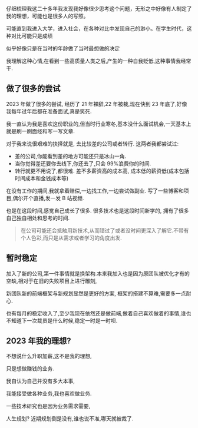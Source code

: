 仔细梳理我这二十多年我发现我好像很少思考这个问题，无形之中好像有人制定了我的理想，可能也是很多人的写照。

可能直到我进入大学，进入社会，在各种对比中发现自己的渺小。在学生时代，这种对比可能只是成绩

似乎好像只是在当时的年龄做了当时最想做的决定

我理解这种心情,在看到一些高质量人类之后,产生的一种自我贬低,这种事情我经常干.

## 做了很多的尝试

2023 年做了很多的尝试, 经历了 21 年裸辞,22 年被裁,现在快到 23 年底了,好像我每年过年后都在准备面试,真是笑死.

我一直认为我是喜欢这份职业的,但当时行业寒冬,基本没什么面试机会,一天基本上就是刷一刷面经和写一写文章.

对于我来说很艰难的抉择就是, 去比较差的公司或者转行. 这两者我都尝试过:

- 差的公司,你能看到差的地方可能还只是冰山一角.
- 当你觉得差还要你去线下,你还去了,只会 99%浪费你的时间.
- 转行就更不用说了,都很难. 差不多薪资高的成本高, 成本低的薪资低(成本包括时间成本和金钱成本等)

在没有工作的期间,我就拿着赔偿,一边找工作,一边尝试做副业. 写了一些博客和项目,偶尔开个直播,发一发 B 站视频.

也是在这段时间,感觉自己成长了很多. 很多技术也是这段时间新学的, 拥有了很多自己独自相处和思考的时间.

> 在公司可能还会抵触用新技术,从而错过了或者没时间更深入了解它.不带有个人色彩,而只是从需求或者学习的角度出发.

## 暂时稳定

加入了新的公司,第一件事情就是换架构.本来我加入也是因为原团队被优化才有的空缺,相对于在旧的失败项目上进行雕刻,

新团队新的前端框架与新规划显然是更好的方案, 框架的搭建不算难,需要多一点耐心.

也有每月的稳定收入了,至少我现在依然还是做前端,做着自己喜欢做着的事情,谁也不知道下一次裁员是什么时候,稳定一时是一时呗.

## 2023 年我的理想?

不想说什么升职加薪,这不是我的理想,

只是想做赚钱的业务.

我自认为自己并没有多大本事,

我能接受做各种业务,我也喜欢做业务.

一些技术研究也是因为业务需求需要,

人生规划?
近期规划倒是没有,谁也说不准,哪天就被裁了.
